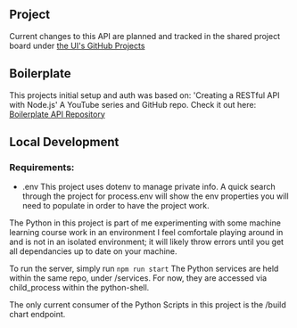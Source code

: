 ## Project
Current changes to this API are planned and tracked in the shared project board under [the UI's GitHub Projects](https://github.com/WilliamTOliver/WTO-Portfolio-UI/projects)

## Boilerplate

This projects initial setup and auth was based on:
'Creating a RESTful API with Node.js'
A YouTube series and GitHub repo.
Check it out here:
[Boilerplate API Repository](https://github.com/academind/node-restful-api-tutorial.git)

## Local Development

### Requirements:

- .env This project uses dotenv to manage private info. A quick search through the project for process.env will show the env properties you will need to populate in order to have the project work.

The Python in this project is part of me experimenting with some machine learning course work in an environment I feel comfortale playing around in and is not in an isolated environment; it will likely throw errors until you get all dependancies up to date on your machine. 

To run the server, simply run `npm run start`
The Python services are held within the same repo, under /services. For now, they are accessed via child_process within the python-shell. 

The only current consumer of the Python Scripts in this project is the /build chart endpoint.
